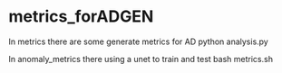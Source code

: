 # metrics_forADGEN

In metrics there are some generate metrics for AD
python analysis.py

In anomaly_metrics there using a unet to train and test
bash metrics.sh
